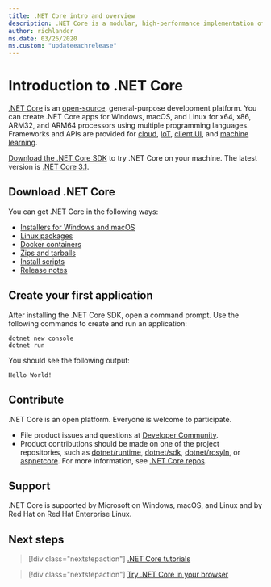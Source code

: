 ```yaml
---
title: .NET Core intro and overview
description: .NET Core is a modular, high-performance implementation of .NET for creating Windows, Linux, and macOS apps. Learn about .NET Core to get started.
author: richlander
ms.date: 03/26/2020
ms.custom: "updateeachrelease"
---
```

# Introduction to .NET Core

[.NET Core](about.md) is an [open-source](https://github.com/dotnet/runtime/blob/master/LICENSE.TXT), general-purpose development platform. You can create .NET Core apps for Windows, macOS, and Linux for x64, x86, ARM32, and ARM64 processors using multiple programming languages. Frameworks and APIs are provided for [cloud](/aspnet/core/), [IoT](/archive/msdn-magazine/2019/august/net-core-cross-platform-iot-programming-with-net-core-3-0), [client UI](../desktop-wpf/overview/index.md), and [machine learning](../machine-learning/index.yml).

[Download the .NET Core SDK](https://dotnet.microsoft.com/download) to try .NET Core on your machine. The latest version is [.NET Core 3.1](https://devblogs.microsoft.com/dotnet/announcing-net-core-3-1/).

## Download .NET Core

You can get .NET Core in the following ways:

* [Installers for Windows and macOS](https://dotnet.microsoft.com/download)
* [Linux packages](./install/linux.md)
* [Docker containers](https://hub.docker.com/_/microsoft-dotnet-core/)
* [Zips and tarballs](https://dotnet.microsoft.com/download/dotnet-core/3.1)
* [Install scripts](https://dotnet.microsoft.com/download/dotnet-core/scripts)
* [Release notes](https://github.com/dotnet/core/tree/master/release-notes)

## Create your first application

After installing the .NET Core SDK, open a command prompt. Use the following commands to create and run an application:

```dotnetcli
dotnet new console
dotnet run
```

You should see the following output:

```output
Hello World!
```

## Contribute

.NET Core is an open platform. Everyone is welcome to participate.

* File product issues and questions at [Developer Community](https://developercommunity.visualstudio.com/spaces/61/index.html).
* Product contributions should be made on one of the project repositories, such as [dotnet/runtime](https://github.com/dotnet/runtime), [dotnet/sdk](https://github.com/dotnet/sdk), [dotnet/rosyln](https://github.com/dotnet/roslyn), or [aspnetcore](https://github.com/dotnet/aspnetcore). For more information, see [.NET Core repos](https://github.com/dotnet/core/blob/master/Documentation/core-repos.md).

## Support

.NET Core is supported by Microsoft on Windows, macOS, and Linux and by Red Hat on Red Hat Enterprise Linux.

## Next steps

> [!div class="nextstepaction"]
> [.NET Core tutorials](tutorials/index.md)

> [!div class="nextstepaction"]
> [Try .NET Core in your browser](../csharp/tutorials/intro-to-csharp/numbers-in-csharp.yml)
